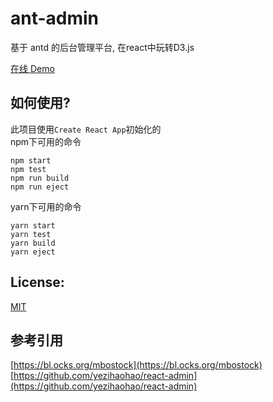 # ant-admin
基于 antd 的后台管理平台, 在react中玩转D3.js   

[在线 Demo](http://www.kt5.cn/pui/ant-admin.html#/vertical-bp-chart)    

## 如何使用?

此项目使用`Create React App`初始化的   
npm下可用的命令   

``` 
npm start   
npm test   
npm run build   
npm run eject   

```

yarn下可用的命令   

``` 
yarn start   
yarn test   
yarn build   
yarn eject   

```

## License:

[MIT](https://github.com/nelsonkuang/ant-admin/blob/master/LICENSE)

## 参考引用
[https://bl.ocks.org/mbostock](https://bl.ocks.org/mbostock)   
[https://github.com/yezihaohao/react-admin](https://github.com/yezihaohao/react-admin)
